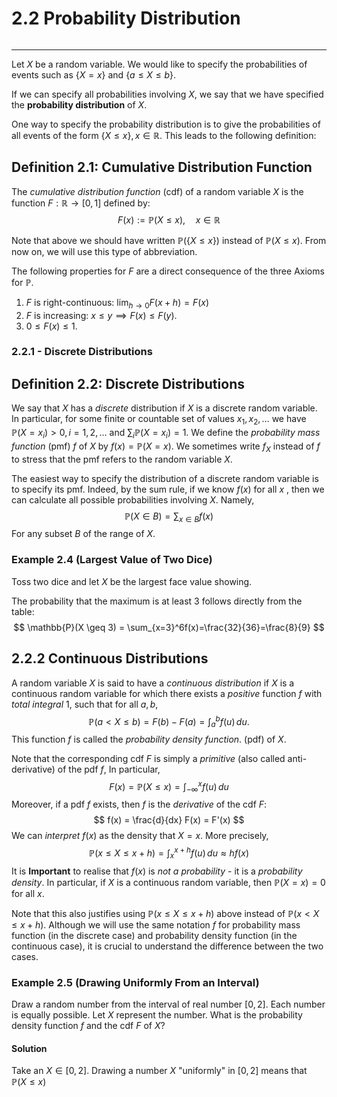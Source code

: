 # 2.2 Probability Distribution
```table-of-contents
```
---
Let $X$ be a random variable. We would like to specify the probabilities of events such as $\{ X=x \}$ and $\{ a \leq X \leq b \}$.

If we can specify all probabilities involving $X$, we say that we have specified the **probability distribution** of $X$.

One way to specify the probability distribution is to give the probabilities of all events of the form $\{  X \leq x \}, x \in \mathbb{R}$. This leads to the following definition:

## Definition 2.1: Cumulative Distribution Function
The *cumulative distribution function* (cdf) of a random variable $X$ is the function $F: \mathbb{R} \to [0,1]$ defined by:
$$
F(x) := \mathbb{P}(X \leq x), \quad x \in \mathbb{R}
$$

Note that above we should have written $\mathbb{P}(\{ X \leq x \})$ instead of $\mathbb{P}(X \leq x)$. From now on, we will use this type of abbreviation.

The following properties for $F$ are a direct consequence of the three Axioms for $\mathbb{P}$.

1. $F$ is right-continuous: $\lim_{ h \to 0 }F(x+h) = F(x)$
2. $F$ is increasing: $x \leq y \implies F(x) \leq F(y)$.
3.  $0 \leq F(x) \leq 1$.

### 2.2.1 - Discrete Distributions

##  Definition 2.2: Discrete Distributions
We say that $X$ has a *discrete* distribution if $X$ is a discrete random variable. In particular, for some finite or countable set of values $x_{1},x_{2},\dots$ we have $\mathbb{P}(X=x_{i}) > 0, i=1,2,\dots$ and $\sum_{i}\mathbb{P}(X=x_{i})=1$. We define the *probability mass function* (pmf) $f$ of $X$ by $f(x) = \mathbb{P}(X=x)$. We sometimes write $f_{X}$ instead of $f$ to stress that the pmf refers to the random variable $X$.

The easiest way to specify the distribution of a discrete random variable is to specify its pmf. Indeed, by the sum rule, if we know $f(x)$ for all $x$ , then we can calculate all possible probabilities involving $X$. Namely,
$$
\mathbb{P}(X \in B) = \sum_{x \in B} f(x)
$$
For any subset $B$ of the range of $X$.

### Example 2.4 (Largest Value of Two Dice)
Toss two dice and let $X$ be the largest face value showing. 

The probability that the maximum is at least 3 follows directly from the table:
$$
\mathbb{P}(X \geq 3) = \sum_{x=3}^6f(x)=\frac{32}{36}=\frac{8}{9}
$$

## 2.2.2 Continuous Distributions 
A random variable $X$ is said to have a *continuous distribution* if $X$ is a continuous random variable for which there exists a *positive* function $f$ with *total integral* $1$, such that for all $a,b$,
$$
\mathbb{P}(a < X \leq b) = F(b) - F(a) = \int_{a}^b f(u)\, du.
$$
This function $f$ is called the *probability density function*. (pdf) of $X$.

Note that the corresponding cdf $F$ is simply a *primitive* (also called anti-derivative) of the pdf $f$, In particular,
$$
F(x)=\mathbb{P}(X \leq x) = \int_{-\infty}^{x}  f(u)\, du 
$$
Moreover, if a pdf $f$ exists, then $f$ is the *derivative* of the cdf $F$:
$$
f(x) = \frac{d}{dx} F(x) = F'(x)
$$
We can *interpret* $f(x)$ as the density that $X =x$. More precisely,
$$
\mathbb{P}(x \leq X \leq x+h) = \int_{x}^{x+h} f(u)\, du \approx h f(x)
$$
It is **Important** to realise that $f(x)$ is *not a probability* - it is a *probability density*. In particular, if $X$ is a continuous random variable, then $\mathbb{P}(X=x)=0$ for all $x$. 

Note that this also justifies using $\mathbb{P}(x \leq X \leq x+h)$ above instead of $\mathbb{P}(x < X \leq x+h)$. Although we will use the same notation $f$ for probability mass function (in the discrete case) and probability density function (in the continuous case), it is crucial to understand the difference between the two cases.

### Example 2.5 (Drawing Uniformly From an Interval)
Draw a random number from the interval of real number $[0,2]$. Each number is equally possible. Let $X$ represent the number. What is the probability density function $f$ and the cdf $F$ of $X$?

#### Solution
Take an $X \in [0,2]$. Drawing a number $X$ "uniformly" in $[0,2]$ means that $\mathbb{P}(X \leq x)$